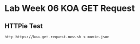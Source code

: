 # Lab Week 06 KOA GET Request

## HTTPie Test
```
http https://koa-get-request.now.sh < movie.json
```